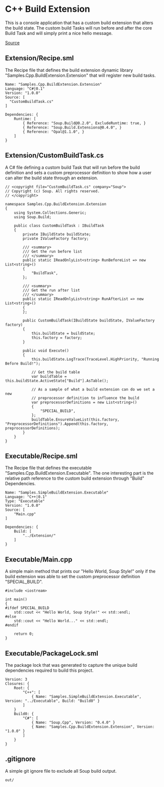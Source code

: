 # C++ Build Extension
This is a console application that has a custom build extension that alters the build state. The custom build Tasks will run before and after the core Build Task and will simply print a nice hello message.

[Source](https://github.com/SoupBuild/Soup/tree/main/Samples/Cpp/BuildExtension)

## Extension/Recipe.sml
The Recipe file that defines the build extension dynamic library "Samples.Cpp.BuildExtension.Extension" that will register new build tasks.
```
Name: "Samples.Cpp.BuildExtension.Extension"
Language: "C#|0.1"
Version: "1.0.0"
Source: [
  "CustomBuildTask.cs"
]

Dependencies: {
    Runtime: [
        { Reference: "Soup.Build@0.2.0", ExcludeRuntime: true, }
        { Reference: "Soup.Build.Extensions@0.4.0", }
        { Reference: "Opal@1.1.0", }
    ]
}
```

## Extension/CustomBuildTask.cs
A C# file defining a custom build Task that will run before the build definition and sets a custom preprocessor definition to show how a user can alter the build state through an extension.
```
// <copyright file="CustomBuildTask.cs" company="Soup">
// Copyright (c) Soup. All rights reserved.
// </copyright>

namespace Samples.Cpp.BuildExtension.Extension
{
    using System.Collections.Generic;
    using Soup.Build;

    public class CustomBuildTask : IBuildTask
    {
        private IBuildState buildState;
        private IValueFactory factory;

        /// <summary>
        /// Get the run before list
        /// </summary>
        public static IReadOnlyList<string> RunBeforeList => new List<string>()
        {
            "BuildTask",
        };

        /// <summary>
        /// Get the run after list
        /// </summary>
        public static IReadOnlyList<string> RunAfterList => new List<string>()
        {
        };

        public CustomBuildTask(IBuildState buildState, IValueFactory factory)
        {
            this.buildState = buildState;
            this.factory = factory;
        }

        public void Execute()
        {
            this.buildState.LogTrace(TraceLevel.HighPriority, "Running Before Build!");

            // Get the build table
            var buildTable = this.buildState.ActiveState["Build"].AsTable();

            // As a sample of what a build extension can do we set a new
            // preprocessor definition to influence the build
            var preprocessorDefinitions = new List<string>()
            {
                "SPECIAL_BUILD",
            };
            buildTable.EnsureValueList(this.factory, "PreprocessorDefinitions").Append(this.factory, preprocessorDefinitions);
        }
    }
}
```

## Executable/Recipe.sml
The Recipe file that defines the executable "Samples.Cpp.BuildExtension.Executable". The one interesting part is the relative path reference to the custom build extension through "Build" Dependencies.
```
Name: "Samples.SimpleBuildExtension.Executable"
Language: "C++|0.1"
Type: "Executable"
Version: "1.0.0"
Source: [
    "Main.cpp"
]

Dependencies: {
    Build: [
        "../Extension/"
    ]
}
```

## Executable/Main.cpp
A simple main method that prints our "Hello World, Soup Style!" only if the build extension was able to set the custom preprocessor definition "SPECIAL_BUILD".
```
#include <iostream>

int main()
{
#ifdef SPECIAL_BUILD
    std::cout << "Hello World, Soup Style!" << std::endl;
#else
    std::cout << "Hello World..." << std::endl;
#endif

    return 0;
}

```

## Executable/PackageLock.sml
The package lock that was generated to capture the unique build dependencies required to build this project.
```
Version: 3
Closures: {
    Root: {
        "C++": [
            { Name: "Samples.SimpleBuildExtension.Executable", Version: "../Executable", Build: "Build0" }
        ]
    }
    Build0: {
        "C#": [
            { Name: "Soup.Cpp", Version: "0.4.0" }
            { Name: "Samples.Cpp.BuildExtension.Extension", Version: "1.0.0" }
        ]
    }
}

```

## .gitignore
A simple git ignore file to exclude all Soup build output.
```
out/
```
